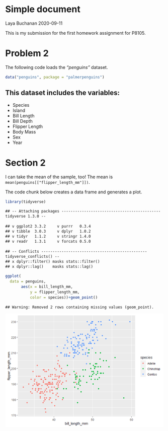 Simple document
================
Laya Buchanan
2020-09-11

This is my submission for the first homework assignment for P8105.

# Problem 2

The following code loads the *“penguins”* dataset.

``` r
data("penguins", package = "palmerpenguins")
```

## This dataset includes the variables:

  - Species
  - Island
  - Bill Length
  - Bill Depth
  - Flipper Length
  - Body Mass
  - Sex
  - Year

# Section 2

I can take the mean of the sample, too\! The mean is
`mean(penguins[["flipper_length_mm"]])`.

The code chunk below creates a data frame and generates a plot.

``` r
library(tidyverse)
```

    ## -- Attaching packages -------------------------------------------- tidyverse 1.3.0 --

    ## v ggplot2 3.3.2     v purrr   0.3.4
    ## v tibble  3.0.3     v dplyr   1.0.2
    ## v tidyr   1.1.2     v stringr 1.4.0
    ## v readr   1.3.1     v forcats 0.5.0

    ## -- Conflicts ----------------------------------------------- tidyverse_conflicts() --
    ## x dplyr::filter() masks stats::filter()
    ## x dplyr::lag()    masks stats::lag()

``` r
ggplot(
  data = penguins,
       aes(x = bill_length_mm, 
           y = flipper_length_mm, 
           color = species))+geom_point()
```

    ## Warning: Removed 2 rows containing missing values (geom_point).

![](p8105_hw1_lmb2295_files/figure-gfm/plot_example-1.png)<!-- -->
